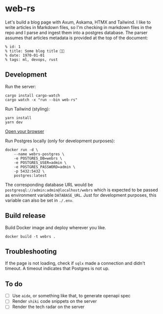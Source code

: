 # web-rs

Let's build a blog page with Axum, Askama, HTMX and Tailwind. I like to write articles in Markdown files, so I'm checking in markdown files in the repo and I parse and ingest them into a postgres database. The parser assumes that articles metadata is provided at the top of the document:

```
% id: 1
% title: Some blog title 🤖🧠
% date: 1970-01-01
% tags: ml, devops, rust
```

## Development

Run the server:

```
cargo install cargo-watch
cargo watch -x "run --bin web-rs"
```

Run Tailwind (styling):

```
yarn install
yarn dev
```

[Open your browser](http://localhost:3000)

Run Postgres locally (only for development purposes):

```
docker run -d \
    --name webrs-postgres \
    -e POSTGRES_DB=webrs \
    -e POSTGRES_USER=admin \
    -e POSTGRES_PASSWORD=admin \
    -p 5432:5432 \
    postgres:latest
```

The corresponding database URL would be `postgresql://admin:admin@localhost/webrs` which is expected to be passed as environment variable `DATABASE_URL`. Just for development purposes, this variable can also be set in `./.env`.

## Build release

Build Docker image and deploy wherever you like.

```
docker build -t webrs .
```

## Troubleshooting

If the page is not loading, check if `sqlx` made a connection and didn't timeout. A timeout indicates that Postgres is not up.

## To do

- [ ] Use `aide`, or something like that, to generate openapi spec
- [ ] Render `shiki` code snippets on the server
- [ ] Render the tech radar on the server
